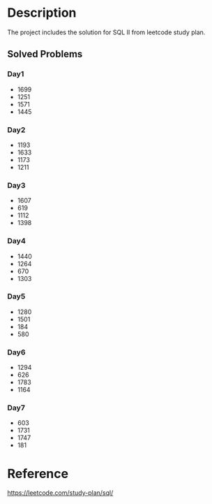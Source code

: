 # Description
The project includes the solution for SQL II from leetcode study plan.

## Solved Problems
### Day1
- 1699
- 1251
- 1571
- 1445
### Day2
- 1193
- 1633
- 1173
- 1211
### Day3
- 1607
- 619
- 1112
- 1398
### Day4
- 1440
- 1264
- 670
- 1303
### Day5
- 1280
- 1501
- 184
- 580
### Day6
- 1294
- 626
- 1783
- 1164
### Day7
- 603
- 1731
- 1747
- 181

# Reference
https://leetcode.com/study-plan/sql/